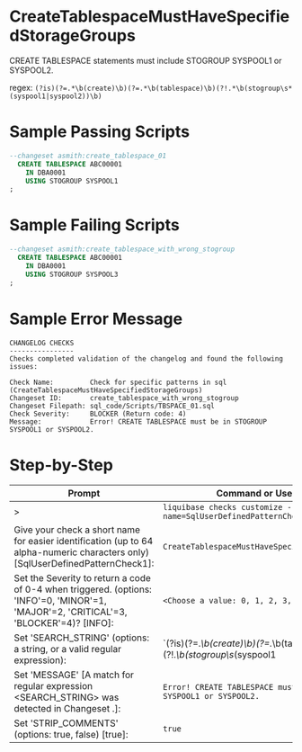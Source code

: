 # CreateTablespaceMustHaveSpecifiedStorageGroups

CREATE TABLESPACE statements must include STOGROUP SYSPOOL1 or SYSPOOL2.

regex: `(?is)(?=.*\b(create)\b)(?=.*\b(tablespace)\b)(?!.*\b(stogroup\s*(syspool1|syspool2))\b)`

# Sample Passing Scripts
``` sql
--changeset asmith:create_tablespace_01
  CREATE TABLESPACE ABC00001
    IN DBA0001
    USING STOGROUP SYSPOOL1
;
```

# Sample Failing Scripts
``` sql
--changeset asmith:create_tablespace_with_wrong_stogroup
  CREATE TABLESPACE ABC00001
    IN DBA0001
    USING STOGROUP SYSPOOL3
;
```

# Sample Error Message
``` 
CHANGELOG CHECKS
----------------
Checks completed validation of the changelog and found the following issues:

Check Name:         Check for specific patterns in sql (CreateTablespaceMustHaveSpecifiedStorageGroups)
Changeset ID:       create_tablespace_with_wrong_stogroup
Changeset Filepath: sql_code/Scripts/TBSPACE_01.sql
Check Severity:     BLOCKER (Return code: 4)
Message:            Error! CREATE TABLESPACE must be in STOGROUP SYSPOOL1 or SYSPOOL2.
```

# Step-by-Step
| Prompt | Command or User Input |
| ------ | ----------------------|
| > | `liquibase checks customize --check-name=SqlUserDefinedPatternCheck` |
| Give your check a short name for easier identification (up to 64 alpha-numeric characters only) [SqlUserDefinedPatternCheck1]: | `CreateTablespaceMustHaveSpecifiedStorageGroups` |
| Set the Severity to return a code of 0-4 when triggered. (options: 'INFO'=0, 'MINOR'=1, 'MAJOR'=2, 'CRITICAL'=3, 'BLOCKER'=4)? [INFO]: | `<Choose a value: 0, 1, 2, 3, 4>` |
| Set 'SEARCH_STRING' (options: a string, or a valid regular expression): | `(?is)(?=.*\b(create)\b)(?=.*\b(tablespace)\b)(?!.*\b(stogroup\s*(syspool1|syspool2))\b)` |
| Set 'MESSAGE' [A match for regular expression <SEARCH_STRING> was detected in Changeset <CHANGESET>.]: | `Error! CREATE TABLESPACE must be in STOGROUP SYSPOOL1 or SYSPOOL2.` |
| Set 'STRIP_COMMENTS' (options: true, false) [true]: | `true` |
